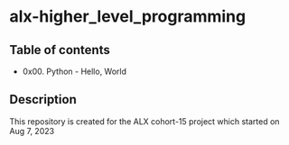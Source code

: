 # alx-higher_level_programming

## Table of contents
- 0x00. Python - Hello, World

## Description 
This repository is created for the ALX cohort-15 project which started on  Aug 7, 2023


